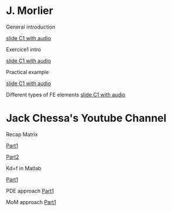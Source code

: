 # J. Morlier

General introduction

[slide C1 with audio](https://app.amanote.com/note-taking/document/16c3c1e9-68a1-460c-b7a3-a0a48317e9a2)

Exercice1 intro 

[slide C1 with audio](https://app.amanote.com/note-taking/document/830f8ac0-7c6e-4585-b725-4493262a3a4d)

Practical example

[slide C1 with audio](https://app.amanote.com/note-taking/document/7f788c32-3844-44f5-b357-cff084fcaacd)

Different types of FE elements [slide C1 with audio](https://app.amanote.com/note-taking/document/0746906a-1e85-4e31-bd69-95233fbcce88)


# Jack Chessa's Youtube Channel

Recap Matrix

[Part1](https://www.youtube.com/watch?v=LqupCQQF-WE&list=PL3A7B78F0E428DF72&index=3)

[Part2](https://www.youtube.com/watch?v=HrgfYPjFgNg&list=PL3A7B78F0E428DF72&index=4)

Kd=f in Matlab 

[Part1](https://www.youtube.com/watch?v=VMECToi88HE&list=PL3A7B78F0E428DF72&index=10)

PDE approach
[Part1](https://www.youtube.com/watch?v=sMmXxfYbxFc&list=PL3A7B78F0E428DF72&index=11)

MoM approach
[Part1](https://www.youtube.com/watch?v=-2milWD8rZk&list=PL3A7B78F0E428DF72&index=12)
